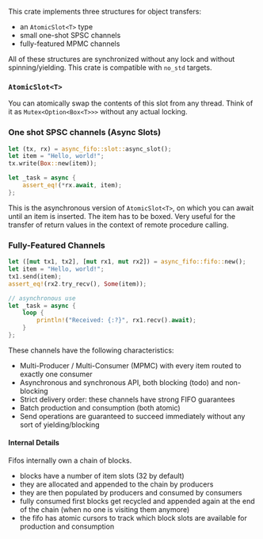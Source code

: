 This crate implements three structures for object transfers:

- an `AtomicSlot<T>` type
- small one-shot SPSC channels
- fully-featured MPMC channels

All of these structures are synchronized without any lock and without spinning/yielding.
This crate is compatible with `no_std` targets.

### `AtomicSlot<T>`

You can atomically swap the contents of this slot from any thread.
Think of it as `Mutex<Option<Box<T>>>` without any actual locking.

### One shot SPSC channels (Async Slots)

```rust
let (tx, rx) = async_fifo::slot::async_slot();
let item = "Hello, world!";
tx.write(Box::new(item));

let _task = async {
    assert_eq!(*rx.await, item);
};
```

This is the asynchronous version of `AtomicSlot<T>`, on which
you can await until an item is inserted. The item has to be boxed.
Very useful for the transfer of return values in the context of remote procedure calling.

### Fully-Featured Channels

```rust
let ([mut tx1, tx2], [mut rx1, mut rx2]) = async_fifo::fifo::new();
let item = "Hello, world!";
tx1.send(item);
assert_eq!(rx2.try_recv(), Some(item));

// asynchronous use
let _task = async {
    loop {
        println!("Received: {:?}", rx1.recv().await);
    }
};
```

These channels have the following characteristics:

- Multi-Producer / Multi-Consumer (MPMC) with every item routed to exactly one consumer
- Asynchronous and synchronous API, both blocking (todo) and non-blocking
- Strict delivery order: these channels have strong FIFO guarantees
- Batch production and consumption (both atomic)
- Send operations are guaranteed to succeed immediately without any sort of yielding/blocking

#### Internal Details

Fifos internally own a chain of blocks.

- blocks have a number of item slots (32 by default)
- they are allocated and appended to the chain by producers
- they are then populated by producers and consumed by consumers
- fully consumed first blocks get recycled and appended again at the end of the chain (when no one is visiting them anymore)
- the fifo has atomic cursors to track which block slots are available for production and consumption
